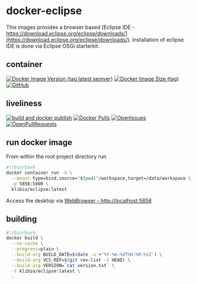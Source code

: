# docker-eclipse

This images provides a browser based [Eclipse IDE - https://download.eclipse.org/eclipse/downloads/](https://download.eclipse.org/eclipse/downloads/).
Installation of eclipse IDE is done via Eclipse OSGi starterkit.

## container
[![Docker Image Version (tag latest semver)](https://img.shields.io/docker/v/klibio/eclipse/latest)](https://hub.docker.com/r/klibio/eclipse)
[![Docker Image Size (tag)](https://img.shields.io/docker/image-size/klibio/eclipse/latest)](https://hub.docker.com/r/klibio/eclipse)
[![GitHub](https://img.shields.io/github/license/klibio/docker-eclipse)](https://raw.githubusercontent.com/klibio/docker-eclipse/main/LICENSE)

## liveliness
[![build and docker publish](https://github.com/klibio/docker-eclipse/actions/workflows/actions_build.yml/badge.svg)](https://github.com/klibio/docker-eclipse/actions/workflows/actions_build.yml?query=branch%3Amain)
[![Docker Pulls](https://img.shields.io/docker/pulls/klibio/eclipse)](https://hub.docker.com/repository/docker/klibio/eclipse)
[![OpenIssues](https://img.shields.io/github/issues-raw/klibio/docker-eclipse)](https://github.com/klibio/docker-eclipse/issues?q=is%3Aopen+is%3Aissue)
[![OpenPullRequests](https://img.shields.io/github/issues-pr-raw/klibio/docker-eclipse)](https://github.com/klibio/docker-eclipse/pulls?q=is%3Aopen+is%3Apr)

## run docker image
From within the root project directory run 
```bash
#!/bin/bash
docker container run -d \
  --mount type=bind,source="$(pwd)"/workspace,target=/data/workspace \
  -p 5858:5800 \
  klibio/eclipse:latest
```

Access the desktop via [WebBrowser - http://localhost:5858](http://localhost:5858)

## building
```bash
#!/bin/bash
docker build \
  --no-cache \
  --progress=plain \
  --build-arg BUILD_DATE=$(date -u +'%Y-%m-%dT%H:%M:%SZ') \
  --build-arg VCS_REF=$(git rev-list -1 HEAD) \
  --build-arg VERSION=`cat version.txt` \
  -t klibio/eclipse:latest \
  .
```
